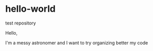# hello-world
test repository

Hello,

I'm a messy astronomer and I want to try organizing better my code
